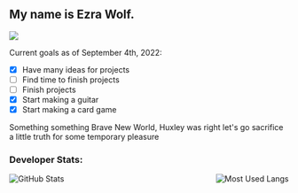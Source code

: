 ## My name is Ezra Wolf.

![](https://komarev.com/ghpvc/?username=EzraWolf&label=My+Profile+View+Count&color=FE4F6E)

Current goals as of September 4th, 2022:
 - [x] Have many ideas for projects
 - [ ] Find time to finish projects
 - [ ] Finish projects
 - [x] Start making a guitar
 - [x] Start making a card game

Something something Brave New World, Huxley was right let's go sacrifice a little truth for some temporary pleasure

### Developer Stats:
<img align="left" src="https://github-readme-stats.vercel.app/api?username=EzraWolf&show_icons=true&theme=radical&hide_border=false" alt="GitHub Stats"/>
<img align="right" src="https://github-readme-stats.vercel.app/api/top-langs/?username=EzraWolf&langs_count=5&theme=radical&hide_border=false" alt="Most Used Langs"/>
